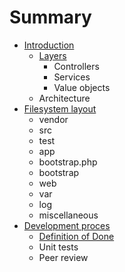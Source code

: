 # Summary

* [Introduction](README.md)
   * [Layers](docs/layered_architecture.md)
       * Controllers
       * Services
       * Value objects
   * Architecture
* [Filesystem layout](docs/filesystem-layout.md)
   * vendor
   * src
   * test
   * app
   * bootstrap.php
   * bootstrap
   * web
   * var
   * log
   * miscellaneous
* [Development proces](docs/development_proces.md)
   * [Definition of Done](docs/development-proces/definition_of_done.md)
   * Unit tests
   * Peer review

